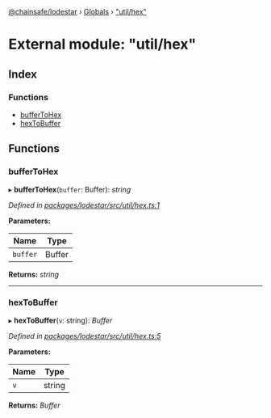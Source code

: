 [@chainsafe/lodestar](../README.md) › [Globals](../globals.md) › ["util/hex"](_util_hex_.md)

# External module: "util/hex"

## Index

### Functions

* [bufferToHex](_util_hex_.md#buffertohex)
* [hexToBuffer](_util_hex_.md#hextobuffer)

## Functions

###  bufferToHex

▸ **bufferToHex**(`buffer`: Buffer): *string*

*Defined in [packages/lodestar/src/util/hex.ts:1](https://github.com/ChainSafe/lodestar/blob/40e67a18f/packages/lodestar/src/util/hex.ts#L1)*

**Parameters:**

Name | Type |
------ | ------ |
`buffer` | Buffer |

**Returns:** *string*

___

###  hexToBuffer

▸ **hexToBuffer**(`v`: string): *Buffer*

*Defined in [packages/lodestar/src/util/hex.ts:5](https://github.com/ChainSafe/lodestar/blob/40e67a18f/packages/lodestar/src/util/hex.ts#L5)*

**Parameters:**

Name | Type |
------ | ------ |
`v` | string |

**Returns:** *Buffer*
